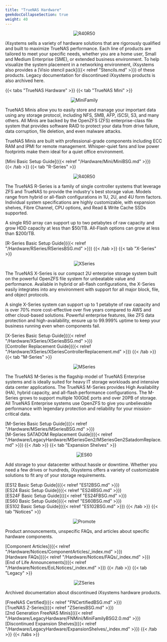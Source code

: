 ```yaml
---
title: "TrueNAS Hardware"
geekdocCollapseSection: true
weight: 40
---
```

<div style="text-align:center;">

![R40R50](/images/Hardware/R40R50Front.png "R40 & R50")

</div>

iXsystems sells a variety of hardware solutions that are rigorously qualified and built to maximize TrueNAS performance.
Each line of products are tailored to meet your specific needs, whether you are a home user, Small and Medium Enterprise (SME), or extended business environment.
To help visualize the system placement in a networking environment, iXsystems also provides a [Visio stencil pack]({{< relref "Stencils.md" >}}) of these products.
Legacy documentation for discontinued iXsystems products is also archived here.

{{< tabs "TrueNAS Hardware" >}}
{{< tab "TrueNAS Mini" >}}
<div style="text-align:center;">

![MiniFamily](/images/Hardware/MiniFamilyFront.png "TrueNAS Mini Family")

</div>
TrueNAS Minis allow you to easily store and manage your important data using any storage protocol, including NFS, SMB, AFP, iSCSI, S3, and many others.
All Minis are backed by the OpenZFS (ZFS) enterprise-class file system that provides software RAID to protect your data from drive failure, data corruption, file deletion, and even malware attacks.

TrueNAS Minis are built with professional-grade components including ECC RAM and IPMI for remote management. Whisper-quiet fans and low power footprints make them ideal for a quiet office environment.

[Mini Basic Setup Guide]({{< relref "/Hardware/Mini/MiniBSG.md" >}})<br>
{{< /tab >}}
{{< tab "R-Series" >}}
<div style="text-align:center;">

![R40R50](/images/Hardware/R40R50Front.png "R40 & R50")

</div>
The TrueNAS R-Series is a family of single controller systems that leverage ZFS and TrueNAS to provide the industry's best storage value.
Models range from hybrid or all-flash configurations in 1U, 2U, and 4U form factors.
Individual system specifications are highly customizable, with expansion shelves, Fibre Channel, CPU options, and Read & Write Cache SSDs supported.

A single R50 array can support up to two petabytes of raw capacity and grow HDD capacity at less than $50/TB.
All-Flash options can grow at less than $200/TB.

[R-Series Basic Setup Guide]({{< relref "/Hardware/RSeries/RSeriesBSG.md" >}})
{{< /tab >}}
{{< tab "X-Series" >}}
<div style="text-align:center;">

![XSeries](/images/Hardware/X10Front.png "TrueNAS X10")

</div>
The TrueNAS X-Series is our compact 2U enterprise storage system built on the powerful OpenZFS file system for unbeatable value and performance.
Available in hybrid or all-flash configurations, the X-Series easily integrates into any environment with support for all major block, file, and object protocols.

A single X-Series system can support up to 1 petabyte of raw capacity and is over 70% more cost-effective over five years compared to AWS and other cloud-based solutions.
Powerful enterprise features, like ZFS data protection and high-availability, ensure up to 99.999% uptime to keep your business running even when components fail.

[X-Series Basic Setup Guide]({{< relref "/Hardware/XSeries/XSeriesBSG.md" >}})<br>
[Controller Replacement Guide]({{< relref "/Hardware/XSeries/XSeriesControllerReplacement.md" >}})
{{< /tab >}}
{{< tab "M-Series" >}}
<div style="text-align:center;">

![MSeries](/images/Hardware/M50Front.png "TrueNAS M50")

</div>
The TrueNAS M-Series is the flagship model of TrueNAS Enterprise systems and is ideally suited for heavy IT storage workloads and intensive data center applications.
The TrueNAS M-Series provides High Availability (HA), hybrid capacity, and all-flash performance configurations.
The M-Series grows to support multiple 100GbE ports and over 20PB of storage.
All TrueNAS Enterprise systems use OpenZFS to give you unbelievable performance with legendary protection and reliability for your mission-critical data.

[M-Series Basic Setup Guide]({{< relref "/Hardware/MSeries/MSeriesBSG.md" >}})<br>
[M-Series SATADOM Replacement Guide]({{< relref "/Hardware/LegacyHardware/MSeriesGen2/MSeriesGen2SatadomReplace.md" >}})
{{< /tab >}}
{{< tab "Expansion Shelves" >}}
<div style="text-align:center;">

![ES60](/images/Hardware/ES60Front.png "ES60 Expansion Shelf")

</div>
Add storage to your datacenter without hassle or downtime.
Whether you need a few drives or hundreds, iXsystems offers a variety of customizable solutions to fit any of your storage requirements.

[ES12 Basic Setup Guide]({{< relref "ES12BSG.md" >}})<br>
[ES24 Basic Setup Guide]({{< relref "ES24BSG.md" >}})<br>
[ES24F Basic Setup Guide]({{< relref "ES24FBSG.md" >}})<br>
[ES60 Basic Setup Guide]({{< relref "ES60BSG.md" >}})<br>
[ES102 Basic Setup Guide]({{< relref "ES102BSG.md" >}})
{{< /tab >}}
{{< tab "Notices" >}}
<div style="text-align:center;">

![Promote](/images/PromoteSmall.jpg "Promote")

</div>
Product announcements, unspecific FAQs, and articles about specific hardware components.

[Component Articles]({{< relref "/Hardware/Notices/ComponentArticles/_index.md" >}})<br>
[Hardware FAQs]({{< relref "/Hardware/Notices/FAQs/_index.md" >}})<br>
[End of Life Announcements]({{< relref "/Hardware/Notices/EoLNotices/_index.md" >}})
{{< /tab >}}
{{< tab "Legacy" >}}
<div style="text-align:center;">

![ZSeries](/images/Hardware/ZseriesFront.jpg "Z Series")

</div>
Archived documentation about discontinued iXsystems hardware products.

[FreeNAS Certified]({{< relref "FNCertifiedBSG.md" >}})<br>
[TrueNAS Z-Series]({{< relref "ZSeriesBSG.md" >}})<br>
[2nd Generation FreeNAS Minis]({{< relref "/Hardware/LegacyHardware/FNMini/MiniFamilyBSG2.0.md" >}})<br>
[Discontinued Expansion Shelves]({{< relref "/Hardware/LegacyHardware/ExpansionShelves/_index.md" >}})
{{< /tab >}}
{{< /tabs >}}
